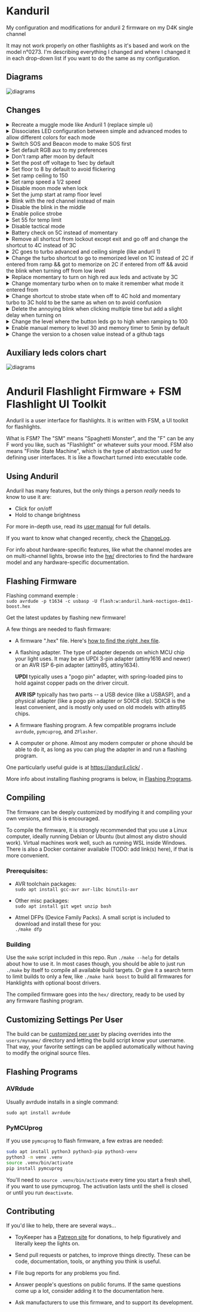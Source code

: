 # Kanduril

My configuration and modifications for anduril 2 firmware on my D4K single channel

It may not work properly on other flashlights as it's based and work on the model n°0273. I'm describing everything I changed and where I changed it in each drop-down list if you want to do the same as my configuration.

## Diagrams

![diagrams](images/kanduril_diagram_2025-02-06.png)

## Changes

<details>
  <summary>Recreate a muggle mode like Anduril 1 (replace simple ui)</summary> 

- Limit the ceiling of simple ui \
set `#define SIMPLE_UI_CEIL` to `30` \
*Kanduril/hw/hank/noctigon-dm11/boost/anduril.h*

- Limit the steps of simple ui \
set `#define SIMPLE_UI_STEPS` to `3` \
*Kanduril/hw/hank/noctigon-dm11/boost/anduril.h*

- Disable battery check on simple ui \
add `&& cfg.simple_ui_active != 1` as a condition in the else if of `#ifdef USE_BATTCHECK` \
*Kanduril/ui/anduril/off-mode.c*

- Disable strobe mode on simple ui \
add `&& cfg.simple_ui_active != 1` as a condition in the else if of `#ifdef USE_STROBE_STATE` \
*Kanduril/ui/anduril/off-mode.c*

- Disable boring strobe mode on simple ui \
add `&& cfg.simple_ui_active != 1` as a condition in the else if of `#ifdef USE_BORING_STROBE_STATE` \
*Kanduril/ui/anduril/off-mode.c*

- Disable lockout mode on simple ui \
add `&& cfg.simple_ui_active != 1` as a condition in the else if of `#ifdef USE_LOCKOUT_MODE` \
*Kanduril/ui/anduril/off-mode.c*

- Disable version check on simple ui \
add `&& cfg.simple_ui_active != 1` as a condition in the else if of `#ifdef USE_VERSION_CHECK` \
*Kanduril/ui/anduril/off-mode.c*

- Disable turbo 2C hold on simple ui \
add `&& cfg.simple_ui_active != 1` as a condition in the event of `event == EV_click2_hold` \
*Kanduril/ui/anduril/off-mode.c*

- Set the level to moon when entering simple ui \
add `memorized_level = nearest_level(0);` to the `else if (event == EV_10clicks)` \
*Kanduril/ui/anduril/off-mode.c*

- Change the enter state event of the steady state so that it does nearest level everytime exept when it's MAX_LEVEL but do it everytime when it's on simple ui \
replace `arg = nearest_level(arg);` by 
  ```
  if (arg != MAX_LEVEL || cfg.simple_ui_active == 1) {
    arg = nearest_level(arg);
  }
  ```
  *Kanduril/ui/anduril/ramp-mode.c*
</details>

<details>
  <summary>Dissociates LED configuration between simple and advanced modes to allow different colors for each mode</summary> 

- Change LED color according to mode used when entering off-mode \
replace `rgb_led_update(cfg.rgb_led_off_mode, arg);` in `#elif defined(USE_AUX_RGB_LEDS)` to:
  ```
  if (cfg.simple_ui_active == 1) {
    rgb_led_update(cfg.rgb_led_simple_off_mode, arg);
  }
  else {
    rgb_led_update(cfg.rgb_led_off_mode, arg);
  }
  ```
  *Kanduril/ui/anduril/off-mode.c*

- Change the 7-click shortcut to change LED colors according to mode used \
change the `event == EV_7clicks` to:
  ```
  else if (event == EV_7clicks) {
      if (cfg.simple_ui_active == 1) {
          uint8_t mode = (cfg.rgb_led_simple_off_mode >> 4) + 1;
          mode = mode % RGB_LED_NUM_PATTERNS;
          cfg.rgb_led_simple_off_mode = (mode << 4) | (cfg.rgb_led_simple_off_mode & 0x0f);
          rgb_led_update(cfg.rgb_led_simple_off_mode, 0);
      }
      else {
          uint8_t mode = (cfg.rgb_led_off_mode >> 4) + 1;
          mode = mode % RGB_LED_NUM_PATTERNS;
          cfg.rgb_led_off_mode = (mode << 4) | (cfg.rgb_led_off_mode & 0x0f);
          rgb_led_update(cfg.rgb_led_off_mode, 0);
      }
      save_config();
      blink_once();
      return EVENT_HANDLED;
  }
  ```
  *Kanduril/ui/anduril/off-mode.c*

- Change the 7-click-hold shortcut to change LED colors according to mode used \
change the `event == EV_click7_hold` to:
  ```
  else if (event == EV_click7_hold) {
      setting_rgb_mode_now = 1;
      if (0 == (arg & 0x3f)) {
          if (cfg.simple_ui_active == 1) {
              uint8_t mode = (cfg.rgb_led_simple_off_mode & 0x0f) + 1;
              mode = mode % RGB_LED_NUM_COLORS;
              cfg.rgb_led_simple_off_mode = mode | (cfg.rgb_led_simple_off_mode & 0xf0);
          }
          else {
              uint8_t mode = (cfg.rgb_led_off_mode & 0x0f) + 1;
              mode = mode % RGB_LED_NUM_COLORS;
              cfg.rgb_led_off_mode = mode | (cfg.rgb_led_off_mode & 0xf0);
          }
      }
      if (cfg.simple_ui_active == 1) {
          rgb_led_update(cfg.rgb_led_simple_off_mode, arg);
      }
      else {
          rgb_led_update(cfg.rgb_led_off_mode, arg);
      }
      return EVENT_HANDLED;
  }
  ```
  *Kanduril/ui/anduril/off-mode.c*

- Add the variable of the LED color in simple mode \
add `uint8_t rgb_led_simple_off_mode;` to `USE_AUX_RGB_LEDS` \
*Kanduril/ui/anduril/load-save-config-fsm.h*

- Add option to change auxiliary LED colors in simple mode \
add `.rgb_led_simple_off_mode = RGB_LED_SIMPLE_OFF_DEFAULT,` to `#ifdef USE_AUX_RGB_LEDS` \
*Kanduril/ui/anduril/load-save-config.h*

- Set option to change auxiliary LED colors in simple mode \
  add:
  ```
  #ifndef RGB_LED_SIMPLE_OFF_DEFAULT
  #define RGB_LED_SIMPLE_OFF_DEFAULT 0x22  // high, green
  #endif
  ```
  *Kanduril/ui/anduril/aux-leds.h*
</details>

<details>
  <summary>Switch SOS and Beacon mode to make SOS first</summary>

- Change order on battery check state 
  ```
  else if (event == EV_2clicks) {
      #if defined(USE_THERMAL_REGULATION)
      set_state(tempcheck_state, 0);
      #elif defined(USE_SOS_MODE) && defined(USE_SOS_MODE_IN_BLINKY_GROUP)
      set_state(sos_state, 0);
      #elif defined(USE_BEACON_MODE)
      set_state(beacon_state, 0);
      #endif
      return EVENT_HANDLED;
  }
  ```
  *Kanduril/ui/anduril/battcheck-mode.c*

- Change order on temperature check state 
  ```
  else if (event == EV_2clicks) {
      #if defined(USE_SOS_MODE) && defined(USE_SOS_MODE_IN_BLINKY_GROUP)
      set_state(sos_state, 0);
      #elif defined(USE_BEACON_MODE)
      set_state(beacon_state, 0);
      #elif defined(USE_BATTCHECK)
      set_state(battcheck_state, 0);
      #endif
      return EVENT_HANDLED;
  }
  ```
  *Kanduril/ui/anduril/tempcheck-mode.c*

- Change order on sos mode state 
  ```
  else if (event == EV_2clicks) {
      #if defined(USE_BEACON_MODE)
      set_state(beacon_state, 0);
      #elif defined(USE_BATTCHECK_MODE)
      set_state(battcheck_state, 0);
      #elif defined(USE_THERMAL_REGULATION)
      set_state(tempcheck_state, 0);
      #endif
      return EVENT_HANDLED;
  }
  ```
  *Kanduril/ui/anduril/sos-mode.c*

- Change order on beacon mode state 
  ```
  else if (event == EV_2clicks) {
      #if defined(USE_BATTCHECK)
      set_state(battcheck_state, 0);
      #elif defined(USE_THERMAL_REGULATION)
      set_state(tempcheck_state, 0);
      #elif defined(USE_SOS_MODE) && defined(USE_SOS_MODE_IN_BLINKY_GROUP)
      set_state(sos_state, 0);
      #endif
      return EVENT_HANDLED;
  }
  ```
  *Kanduril/ui/anduril/beacon-mode.c*
</details>

<details>
  <summary>Set default RGB aux to my preferences</summary>

- Disable the Hank's hardware preset for the aux \
comment `#define RGB_LED_OFF_DEFAULT 0x18` \
*Kanduril/hw/hank/anduril.h*

- Set the aux on low cyan when off \
set `#define RGB_LED_OFF_DEFAULT` to `0x13` \
*Kanduril/ui/anduril/aux-leds.h*

- Set the aux on low voltage when lock \
set `#define RGB_LED_LOCKOUT_DEFAULT` to `0x19` \
*Kanduril/ui/anduril/aux-leds.h*
</details>

<details>
  <summary>Don't ramp after moon by default</summary>

- Deactivate option to ramp after moon \
add `#define DEFAULT_DONT_RAMP_AFTER_MOON 1` \
*Kanduril/ui/anduril/config-default.h*
</details>

<details>
  <summary>Set the post off voltage to 1sec by default</summary>

- add `#define DEFAULT_POST_OFF_VOLTAGE_SECONDS 1` \
*Kanduril/ui/anduril/config-default.h*
</details>

<details>
  <summary>Set floor to 8 by default to avoid flickering</summary>

- Set 8 for smooth floor \
set `#define RAMP_SMOOTH_FLOOR` to `8` \
*Kanduril/hw/hank/noctigon-dm11/boost/anduril.h*

- Set 8 for discrete floor \
set `#define RAMP_DISCRETE_FLOOR` to `8` \
*Kanduril/hw/hank/noctigon-dm11/boost/anduril.h*
</details>

<details>
  <summary>Set ramp ceiling to 150</summary>

- Set 150 for the ramp ceiling \
set `#define RAMP_SMOOTH_CEIL` to `150` \
*Kanduril/hw/hank/noctigon-dm11/boost/anduril.h*
</details>

<details>
  <summary>Set ramp speed a 1/2 speed</summary>

- Set to 2 for 1/2 \
add `#define DEFAULT_RAMP_SPEED 2` \
*Kanduril/ui/anduril/config-default.h*
</details>

<details>
  <summary>Disable moon mode when lock</summary>

- comment `#define USE_MOON_DURING_LOCKOUT_MODE` \
*Kanduril/ui/anduril/config-default.h*
</details>

<details>
  <summary>Set the jump start at ramp floor level</summary>

- set `#define DEFAULT_JUMP_START_LEVEL` to `RAMP_SMOOTH_FLOOR` \
*Kanduril/hw/hank/noctigon-dm11/boost/anduril.h*
</details>

<details>
  <summary>Blink with the red channel instead of main</summary>

- set `#define DEFAULT_BLINK_CHANNEL` to `CM_AUXRED` \
*Kanduril/hw/hank/noctigon-dm11/boost/anduril.h*
</details>

<details>
  <summary>Disable the blink in the middle</summary>

- comment `#define BLINK_AT_RAMP_MIDDLE` \
*Kanduril/ui/anduril/config-default.h*
</details>

<details>
  <summary>Enable police strobe</summary>

- uncomment `#define USE_POLICE_STROBE_MODE` \
*Kanduril/ui/anduril/config-default.h*
</details>

<details>
  <summary>Set 55 for temp limit</summary>

- For sloppy temperature sensor \
set `#define DEFAULT_THERM_CEIL` to `50` \
*Kanduril/ui/anduril/config-default.h*

- For accurate temperature sensor \
set `#define DEFAULT_THERM_CEIL` to `55` \
*Kanduril/ui/anduril/config-default.h*
</details>

<details>
  <summary>Disable tactical mode</summary>

- Kinda useless mode in my use \
comment `#define USE_TACTICAL_MODE` \
*Kanduril/ui/anduril/config-default.h*
</details>

<details>
  <summary>Battery check on 5C instead of momentary</summary>

- MAKE SURE MOMENTARY IS DISABLE OR SET TO ANOTHER SHORTCUT

- Change shortcut to USE_BATTCHECK \
replace `event == EV_3clicks` with `event == EV_5clicks` \
*Kanduril/ui/anduril/off-mode.c*
</details>

<details>
  <summary>Remove all shortcut from lockout except exit and go off and change the shortcut to 4C instead of 3C</summary>

- Delete all shortcut except exit and go off
*Kanduril/ui/anduril/lockout-mode.c*

- Change shortcut to exit and go off \
replace `event == EV_3clicks` with `event == EV_4clicks` \
*Kanduril/ui/anduril/lockout-mode.c*
</details>

<details>
  <summary>2C goes to turbo advanced and ceiling simple (like anduril 1)</summary>

- Set the default style for advanced \
uncomment `#define DEFAULT_2C_STYLE` and set it to `1` \
*Kanduril/ui/anduril/config-default.h*

- Set the default style for simple \
uncomment `#define DEFAULT_2C_STYLE_SIMPLE` and set it to `0` \
*Kanduril/ui/anduril/config-default.h*
</details>

<details>
  <summary>Change the turbo shortcut to go to memorized level on 1C instead of 2C if entered from ramp && got to memorize on 2C if entered from off && avoid the blink when turning off from low level</summary>

- Add some thing that will be usefull in the next steps \
  ```
  uint8_t prev_in_ramp = 0;
  uint8_t prev_in_moon = 0;
  uint8_t prev_in_off = 0;
  ```
  *Kanduril/ui/anduril/ramp-mode.h*

- Change the 1 click event on ramp \
  ```
  else if (event == EV_1click) {
    if (actual_level == MAX_LEVEL && prev_in_ramp == 1) {
      prev_in_ramp = 0;
      set_level_and_therm_target(memorized_level);
    }
    else if (actual_level == MAX_LEVEL && prev_in_moon == 1) {
      prev_in_moon = 0;
      set_level_and_therm_target(nearest_level(0));
    }
    else {
      if (actual_level <= 25) {
        prev_in_moon = 1;
      }
      prev_in_off = 0;
      set_state(off_state, 0);
      return EVENT_HANDLED;
    }
  }
  ```
  *Kanduril/ui/anduril/ramp-mode.c*

- Change the 2 click event on ramp \
  ```
  else if (event == EV_2clicks && cfg.simple_ui_active != 1) {
    if (actual_level < turbo_level) {
      if (actual_level == nearest_level(0)) {
        prev_in_moon = 1;
      }
      else {
        prev_in_ramp = 1;
      }
      set_level_and_therm_target(turbo_level);
    }
    else {
      if (prev_in_off == 1) {
        set_level_and_therm_target(memorized_level);
        prev_in_off = 0;
      }
      else {
        set_state(off_state, 0);
        prev_in_ramp = 0;
        prev_in_moon = 0;
      }
    }
    #ifdef USE_SUNSET_TIMER
    reset_sunset_timer();
    #endif
    return EVENT_HANDLED;
  }
  ```
  *Kanduril/ui/anduril/ramp-mode.c*

- add `prev_in_off = 1;` to `event == EV_2clicks` \
*Kanduril/ui/anduril/off-mode.c*

- Change the enter off state event to disable the animation when comming from moon\ 
  ```
  if (event == EV_enter_state) {
    // turn off
    if (prev_in_moon == 1) {
      set_level(0);
      prev_in_moon = 0;
    }
    else {
    off_state_set_level(0);
    }
  ```
  *Kanduril/ui/anduril/off-mode.c*
</details>

<details>
  <summary>Replace momentary to turn on high red aux leds and activate by 3C</summary>

- Change shortcut ro enter momentary state in off mode
  ```
  #ifdef USE_MOMENTARY_MODE
   // 3 clicks: momentary mode
   else if (event == EV_3clicks) {
      set_state(momentary_state, 0);
      return EVENT_HANDLED;
  }
  #endif
  ```
  *Kanduril/ui/anduril/off-mode.c*

- Change shortcut to enter momentary state in ramp mode
  ```
  #ifdef USE_MOMENTARY_MODE
    // 3 clicks: momentary mode
    else if (event == EV_3clicks) {
      if (actual_level == ramp_floor){
        set_state(momentary_state, momentary_mode = 2);
        return EVENT_HANDLED;
      }
      else if (actual_level == MAX_LEVEL){
        set_state(momentary_state, momentary_mode = 3);
        return EVENT_HANDLED;
      }
      else {
      set_state(momentary_state, momentary_mode = 1);
      return EVENT_HANDLED;
      }
  }
  #endif
  ```
  *Kanduril/ui/anduril/ramp-mode.c*

- Change momentary state 
  ```
  uint8_t momentary_state(Event event, uint16_t arg) {
    // 1 click: return to previous mode
    if (event == EV_1click) {
      // if entered from ramp mode exit to ramp mode
      if (momentary_mode == 1) {
        set_state(steady_state, memorized_level);
        return EVENT_HANDLED;
      }
      // if entered from moon mode exit to moon mode
      else if (momentary_mode == 2) {
        set_state(steady_state, nearest_level(1));
        return EVENT_HANDLED;
      }
      // if entered from turbo mode exit to turbo mode
      else if (momentary_mode == 3) {
        set_state(steady_state, MAX_LEVEL);
        return EVENT_HANDLED;
      }
      // if entered from off mode exit to off mode
      else {
        set_state(off_state, 0);
        return EVENT_HANDLED;
      }
    }

    // 1 click hold: off
    if (event == EV_click1_hold_release) {
        set_state(off_state, 0);
        return EVENT_HANDLED;
    }

    // turn off main leds
    set_level(0);
    // set the aux leds to high red
    set_level_auxred(1);
    // set the button leds to low
    button_led_set(1);
    return EVENT_HANDLED;
  }
  ```
  *Kanduril/ui/anduril/momentary-mode.c*

</details>

<details>
  <summary>Change momentary turbo when on to make it remember what mode it entered from</summary>

- add the required variables
  add `uint8_t turbo_prev_in_moon = 0;`
  add `uint8_t turbo_prev_in_turbo = 0;`
  *Kanduril/ui/anduril/ramp-mode.h*

- change the `else if ((event == EV_click3_hold)` event
  ```
  else if ((event == EV_click3_hold)
      #ifdef USE_CHANNEL_MODE_ARGS
      || (event == EV_click4_hold)
      #endif
    ) {
    #ifdef USE_CHANNEL_MODE_ARGS
      // ramp tint if tint exists in this mode
      if ((event == EV_click3_hold)
        && (channel_has_args(channel_mode)))
        return EVENT_NOT_HANDLED;
    #endif
    if (! arg) {  // first frame only, to allow thermal regulation to work
      #ifdef USE_2C_STYLE_CONFIG
      uint8_t tl = style_2c ? MAX_LEVEL : turbo_level;
      if (actual_level == nearest_level(1)) {
        turbo_prev_in_moon = 1;
        set_level_and_therm_target(tl);
      }
      else if (actual_level == turbo_level) {
        turbo_prev_in_turbo = 1;
        set_level_and_therm_target(tl);
      }
      else {
        set_level_and_therm_target(tl);
      }
      #else
      if (actual_level == nearest_level(1)) {
        turbo_prev_in_moon = 1;
        set_level_and_therm_target(turbo_level);
      }
      else if (actual_level == turbo_level) {
        turbo_prev_in_turbo = 1;
        set_level_and_therm_target(turbo_level);
      }
      else {
        set_level_and_therm_target(turbo_level);
      }
      #endif
    }
    return EVENT_HANDLED;
  }
  ```
  *Kanduril/ui/anduril/ramp-mode.c*

- if prev_in_moon is true go back at moon level
  change the `else if ((event == EV_click3_hold_release)` event
  ```
  else if ((event == EV_click3_hold_release)
      #ifdef USE_CHANNEL_MODE_ARGS
      || (event == EV_click4_hold_release)
    #endif
    ) {
   #ifdef USE_CHANNEL_MODE_ARGS
      // ramp tint if tint exists in this mode
      if ((event == EV_click3_hold_release)
        && (channel_has_args(channel_mode)))
        return EVENT_NOT_HANDLED;
      #endif
      if (turbo_prev_in_moon == 1) {
        turbo_prev_in_moon = 0;
        set_level_and_therm_target(nearest_level(0));
        return EVENT_HANDLED;
      }
      else if (turbo_prev_in_turbo == 1) {
        turbo_prev_in_turbo = 0;
        set_level_and_therm_target(turbo_level);
        return EVENT_HANDLED;
      }
      else {
        set_level_and_therm_target(memorized_level);
        return EVENT_HANDLED;
      }
  }
  ```
  *Kanduril/ui/anduril/ramp-mode.c*
</details>

<details>
  <summary>Change shortcut to strobe state when off to 4C hold and momentary turbo to 3C hold to be the same as when on to avoid confusion</summary> 

- change strobe state and boring strobe state to 4C hold
change `event == EV_click3_hold` to `event == EV_click4_hold` for `USE_STROBE_STATE`
change `event == EV_click3_hold` to `event == EV_click4_hold` for `USE_BORING_STROBE_STATE`
*Kanduril/ui/anduril/off-mode.c*

- change momentary ceiling or turbo to 3C hold
change `event == EV_click2_hold` to `event == EV_click3_hold` for `momentary ceiling or turbo`
change `event == EV_click2_hold_release` to `event == EV_click3_hold_release` for `momentary ceiling or turbo`
*Kanduril/ui/anduril/off-mode.c*
</details>

<details>
  <summary>Delete the annoying blink when clicking multiple time but add a slight delay when turning on</summary> 

- delete the event that make the light go to memorized level when waiting for an input after 1C
delete `#if (B_TIMING_ON != B_TIMEOUT_T)` and `#endif  // if (B_TIMING_ON != B_TIMEOUT_T)`
delete the `else if (event == EV_click1_release)` function
*Kanduril/ui/anduril/off-mode.c*
</details>

<details>
  <summary>Change the level where the button leds go to high when ramping to 100</summary>

- Change the level to 100 instead of DEFAULT_LEVEL \
change every `button_led_set((level > 0) + (level > DEFAULT_LEVEL));` to `button_led_set((level > 0) + (level > 100));` \
*Kanduril/fsm/ramping.c*
</details>

<details>
  <summary>Enable manual memory to level 30 and memory timer to 5min by default</summary>

- Enable manual memory and set it to level 30 by default \
add `#define DEFAULT_MANUAL_MEMORY 30` \
*Kanduril/ui/anduril/config-default.h*

- Enable manual memory timer and set it to 5min by default \
add `#define DEFAULT_MANUAL_MEMORY_TIMER 5` \
*Kanduril/ui/anduril/config-default.h*
</details>

<details>
  <summary>Change the version to a chosen value instead of a github tags</summary>

- Replace the method of finding the version to a simple chosen value \
replace the inside of `function main` to only `echo "2025-02-06"` \
*Kanduril/bin/version-string.sh*
</details>

## Auxiliary leds colors chart

![diagrams](images/anduril_aux_leds_colors.png)

# Anduril Flashlight Firmware + FSM Flashlight UI Toolkit

Anduril is a user interface for flashlights.  It is written with FSM, a UI
toolkit for flashlights.

What is FSM?  The "SM" means "Spaghetti Monster", and the "F" can be any F word
you like, such as "Flashlight" or whatever suits your mood.  FSM also means
"Finite State Machine", which is the type of abstraction used for defining user
interfaces.  It is like a flowchart turned into executable code.


## Using Anduril

Anduril has many features, but the only things a person *really* needs to know
to use it are:

  - Click for on/off
  - Hold to change brightness

For more in-depth use, read its [user manual](docs/anduril-manual.md)
for full details.

If you want to know what changed recently, check the [ChangeLog](ChangeLog.md).

For info about hardware-specific features, like what the channel modes are on
multi-channel lights, browse into the [hw/](hw/) directories to find the
hardware model and any hardware-specific documentation.


## Flashing Firmware

Flashing command exemple :\
`sudo avrdude -p t1634 -c usbasp -U flash:w:anduril.hank-noctigon-dm11-boost.hex`

Get the latest updates by flashing new firmware!

A few things are needed to flash firmware:

  - A firmware ".hex" file.  Here's
    [how to find the right .hex file](docs/which-hex-file.md).

  - A flashing adapter.  The type of adapter depends on which MCU chip your
    light uses.  It may be an UPDI 3-pin adapter (attiny1616 and newer) or an
    AVR ISP 6-pin adapter (attiny85, attiny1634).

    **UPDI** typically uses a "pogo pin" adapter, with spring-loaded pins to
    hold against copper pads on the driver circuit.

    **AVR ISP** typically has two parts -- a USB device (like a USBASP), and a
    physical adapter (like a pogo pin adapter or SOIC8 clip).  SOIC8 is the
    least convenient, and is mostly only used on old models with attiny85
    chips.

  - A firmware flashing program.  A few compatible programs include
    `avrdude`, `pymcuprog`, and `ZFlasher`.

  - A computer or phone.  Almost any modern computer or phone should be able to
    do it, as long as you can plug the adapter in and run a flashing program.

One particularly useful guide is at https://anduril.click/ .

More info about installing flashing programs is below, in
[Flashing Programs](#flashing-programs).


## Compiling

The firmware can be deeply customized by modifying it and compiling your own
versions, and this is encouraged.

To compile the firmware, it is strongly recommended that you use a Linux
computer, ideally running Debian or Ubuntu (but almost any distro should work).
Virtual machines work well, such as running WSL inside Windows.  There is also
a Docker container available (TODO: add link(s) here), if that is more
convenient.

### Prerequisites:

- AVR toolchain packages:  
  `sudo apt install gcc-avr avr-libc binutils-avr`

- Other misc packages:  
  `sudo apt install git wget unzip bash`

- Atmel DFPs (Device Family Packs).  A small script is included to
  download and install these for you:  
  `./make dfp`

### Building

Use the `make` script included in this repo.  Run `./make --help` for details
about how to use it.  In most cases though, you should be able to just run
`./make` by itself to compile all available build targets.  Or give it a search
term to limit builds to only a few, like `./make hank boost` to build all
firmwares for Hanklights with optional boost drivers.

The compiled firmware goes into the `hex/` directory, ready to be used by any
firmware flashing program.


## Customizing Settings Per User

The build can be [customized per user](docs/per-user-config.md) by placing
overrides into the `users/myname/` directory and letting the build script know
your username.  That way, your favorite settings can be applied automatically
without having to modify the original source files.


## Flashing Programs

### AVRdude

Usually avrdude installs in a single command:

`sudo apt install avrdude`

### PyMCUprog

If you use `pymcuprog` to flash firmware, a few extras are needed:

```sh
sudo apt install python3 python3-pip python3-venv
python3 -m venv .venv
source .venv/bin/activate
pip install pymcuprog
```

You'll need to `source .venv/bin/activate` every time you start a fresh shell,
if you want to use pymcuprog.  The activation lasts until the shell is
closed or until you run `deactivate`.


## Contributing

If you'd like to help, there are several ways...

  - ToyKeeper has a [Patreon site](https://patreon.com/ToyKeeper) for
    donations, to help figuratively and literally keep the lights on.

  - Send pull requests or patches, to improve things directly.  These can be
    code, documentation, tools, or anything you think is useful.

  - File bug reports for any problems you find.

  - Answer people's questions on public forums.  If the same questions come up
    a lot, consider adding it to the documentation here.

  - Ask manufacturers to use this firmware, and to support its development.


